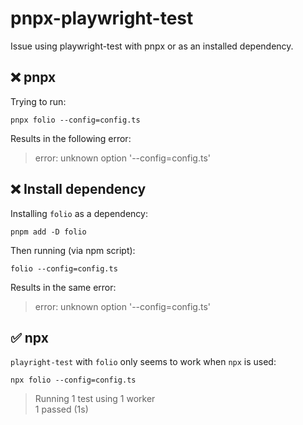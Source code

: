 # pnpx-playwright-test
Issue using playwright-test with pnpx or as an installed dependency.

## ❌ pnpx

Trying to run:

```
pnpx folio --config=config.ts
```

Results in the following error:
> error: unknown option '--config=config.ts'

## ❌ Install dependency

Installing `folio` as a dependency:

```
pnpm add -D folio
```

Then running (via npm script):

```
folio --config=config.ts
```

Results in the same error:
> error: unknown option '--config=config.ts'

## ✅ npx

`playright-test` with `folio` only seems to work when `npx` is used:

```
npx folio --config=config.ts
```

> Running 1 test using 1 worker<br />
1 passed (1s)

